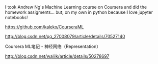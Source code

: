 I took Andrew Ng's Machine Learning course on Coursera and did the homework assigments... but, on my own in python because I love jupyter notebooks!

https://github.com/kaleko/CourseraML

http://blog.csdn.net/qq_27008079/article/details/70527140


Coursera ML笔记 - 神经网络（Representation）

http://blog.csdn.net/walilk/article/details/50278697
